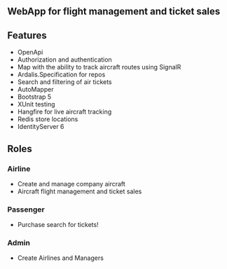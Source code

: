 ## WebApp for flight management and ticket sales

## Features
- OpenApi
- Authorization and authentication
- Map with the ability to track aircraft routes using SignalR
- Ardalis.Specification for repos 
- Search and filtering of air tickets
- AutoMapper
- Bootstrap 5 
- XUnit testing
- Hangfire for live aircraft tracking
- Redis store locations
- IdentityServer 6
## Roles
### Airline 
- Сreate and manage company aircraft
- Aircraft flight management and ticket sales
### Passenger
- Purchase search for tickets!
### Admin
- Create Airlines and Managers

